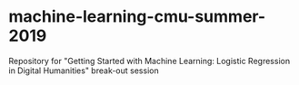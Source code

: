 # machine-learning-cmu-summer-2019
Repository for "Getting Started with Machine Learning: Logistic Regression in Digital Humanities" break-out session

